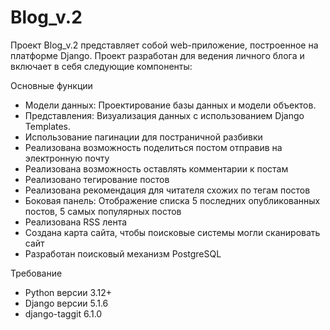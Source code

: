 # Blog_v.2

Проект Blog_v.2 представляет собой web-приложение, построенное на платформе Django. Проект разработан для ведения
личного блога и включает в себя следующие компоненты:

Основные функции
 - Модели данных: Проектирование базы данных и модели объектов.
 - Представления: Визуализация данных с использованием Django Templates.
 - Использование пагинации для постраничной разбивки
 - Реализована возможность поделиться постом отправив на электронную почту
 - Реализована возможность оставлять комментарии к постам
 - Реализовано тегирование постов
 - Реализована рекомендация для читателя схожих по тегам постов
 - Боковая панель: Отображение списка 5 последних опубликованных постов, 5 самых популярных постов
 - Реализована RSS лента
 - Создана карта сайта, чтобы поисковые системы могли сканировать сайт
 - Разработан поисковый механизм PostgreSQL


Требование
 - Python версии 3.12+
 - Django версии 5.1.6
 - django-taggit 6.1.0